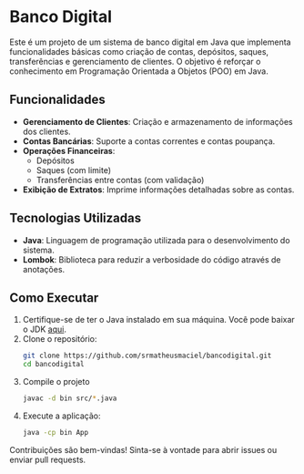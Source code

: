 # Banco Digital

Este é um projeto de um sistema de banco digital em Java que implementa funcionalidades básicas como criação de contas, depósitos, saques, transferências e gerenciamento de clientes. O objetivo é reforçar o conhecimento em Programação Orientada a Objetos (POO) em Java.

## Funcionalidades

- **Gerenciamento de Clientes**: Criação e armazenamento de informações dos clientes.
- **Contas Bancárias**: Suporte a contas correntes e contas poupança.
- **Operações Financeiras**:
  - Depósitos
  - Saques (com limite)
  - Transferências entre contas (com validação)
- **Exibição de Extratos**: Imprime informações detalhadas sobre as contas.

## Tecnologias Utilizadas

- **Java**: Linguagem de programação utilizada para o desenvolvimento do sistema.
- **Lombok**: Biblioteca para reduzir a verbosidade do código através de anotações.

## Como Executar

1. Certifique-se de ter o Java instalado em sua máquina. Você pode baixar o JDK [aqui](https://www.oracle.com/java/technologies/javase-jdk11-downloads.html).
2. Clone o repositório:
   ```bash
   git clone https://github.com/srmatheusmaciel/bancodigital.git
   cd bancodigital

3. Compile o projeto
   ```bash
   javac -d bin src/*.java

4. Execute a aplicação:
   ```bash
   java -cp bin App

Contribuições são bem-vindas! Sinta-se à vontade para abrir issues ou enviar pull requests.
